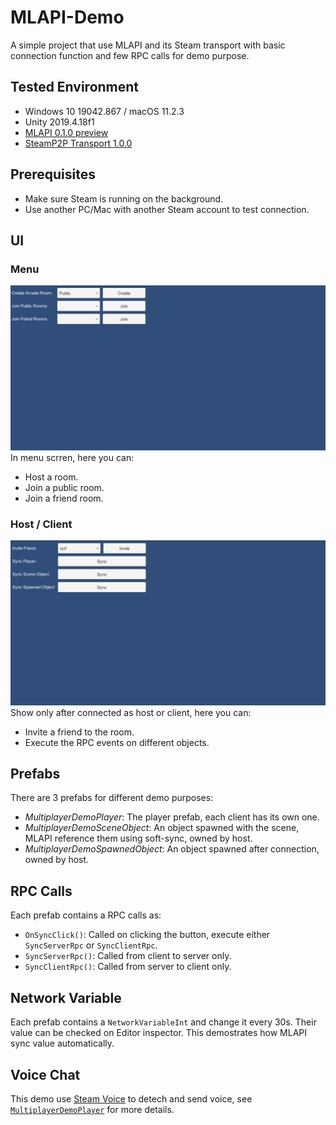 # MLAPI-Demo
A simple project that use MLAPI and its Steam transport with basic connection function and few RPC calls for demo purpose.

## Tested Environment
- Windows 10 19042.867 / macOS 11.2.3
- Unity 2019.4.18f1
- [MLAPI 0.1.0 preview](https://github.com/Unity-Technologies/com.unity.multiplayer.mlapi.git?path=/com.unity.multiplayer.mlapi#release/0.1.0)
- [SteamP2P Transport 1.0.0](https://github.com/Unity-Technologies/mlapi-community-contributions/tree/master/Transports/com.mlapi.contrib.transport.steamp2p)

## Prerequisites
- Make sure Steam is running on the background.
- Use another PC/Mac with another Steam account to test connection.

## UI
### Menu
![Screenshot 1 - Menu](Documents/screenshot_01_menu.jpg)
In menu scrren, here you can:
- Host a room.
- Join a public room.
- Join a friend room.

### Host / Client
![Screenshot 2 - Host](Documents/screenshot_02_connected.jpg)
Show only after connected as host or client, here you can:
- Invite a friend to the room.
- Execute the RPC events on different objects.

## Prefabs
There are 3 prefabs for different demo purposes:
- *MultiplayerDemoPlayer*: The player prefab, each client has its own one.
- *MultiplayerDemoSceneObject*: An object spawned with the scene, MLAPI reference them using soft-sync, owned by host.
- *MultiplayerDemoSpawnedObject*: An object spawned after connection, owned by host.

## RPC Calls
Each prefab contains a RPC calls as:
- `OnSyncClick()`: Called on clicking the button, execute either `SyncServerRpc` or `SyncClientRpc`.
- `SyncServerRpc()`: Called from client to server only.
- `SyncClientRpc()`: Called from server to client only.

## Network Variable
Each prefab contains a `NetworkVariableInt` and change it every 30s. Their value can be checked on Editor inspector. This demostrates how MLAPI sync value automatically.

## Voice Chat
This demo use [Steam Voice](https://partner.steamgames.com/doc/features/voice) to detech and send voice, see [`MultiplayerDemoPlayer`](Assets/Scripts/MultiplayerDemoPlayer.cs) for more details.